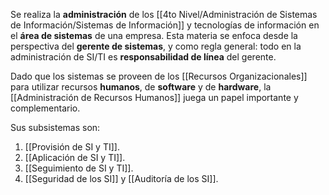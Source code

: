 Se realiza la **administración** de los [[4to Nivel/Administración de Sistemas de Información/Sistemas de Información]] y tecnologías de información en el **área de sistemas** de una empresa. Esta materia se enfoca desde la perspectiva del **gerente de sistemas**, y como regla general: todo en la administración de SI/TI es **responsabilidad de línea** del gerente.

Dado que los sistemas se proveen de los [[Recursos Organizacionales]] para utilizar recursos **humanos**, de **software** y de **hardware**, la [[Administración de Recursos Humanos]] juega un papel importante y complementario.

Sus subsistemas son:

1. [[Provisión de SI y TI]].
2. [[Aplicación de SI y TI]].
3. [[Seguimiento de SI y TI]].
4. [[Seguridad de los SI]] y [[Auditoría de los SI]].
